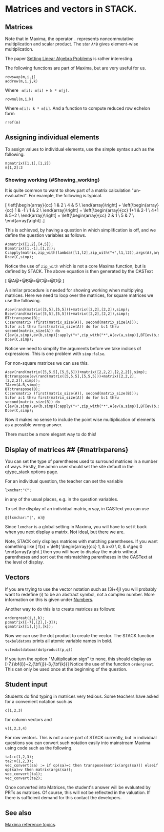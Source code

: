# Matrices and vectors in STACK.

## Matrices ##

Note that in Maxima, the operator `.` represents noncommutative multiplication and scalar product.
The star `A*B` gives element-wise multiplication.

The paper
[Setting Linear Algebra Problems](http://web.maths.unsw.edu.au/~jds/Papers/linalg.pdf)
is rather interesting.

The following functions are part of Maxima, but are very useful for us.

    rowswap(m,i,j)
    addrow(m,i,j,k)

Where ` m[i]: m[i] + k * m[j]`.

    rowmul(m,i,k)

Where `m[i]: k * m[i]`.
And a function to compute reduced row echelon form

    rref(m)

## Assigning individual elements ##

To assign values to individual elements, use the simple syntax such as the following.

    m:matrix([1,1],[1,2])
    m[1,2]:3

### Showing working {#Showing_working}

It is quite common to want to show part of a matrix calculation "un-evaluated".  For example, the following is typical.

\[ \left[\begin{array}{cc} 1 & 2 \\ 4 & 5 \\ \end{array}\right] + \left[\begin{array}{cc} 1 & -1 \\ 1 & 2 \\ \end{array}\right] = \left[\begin{array}{cc} 1+1 & 2-1 \\ 4+1 & 5+2 \\  \end{array}\right] = \left[\begin{array}{cc} 2 & 1 \\ 5 & 7 \\ \end{array}\right] .\]

This is achieved, by having a question in which simplification is off, and we define the question variables as follows.

    A:matrix([1,2],[4,5]);
    B:matrix([1,-1],[1,2]);
    C:apply(matrix,zip_with(lambda([l1,l2],zip_with("+",l1,l2)),args(A),args(B)));
    D:ev(C,simp);

Notice the use of `zip_with` which is not a core Maxima function, but is defined by STACK.
The above equation is then generated by the CASText

\[ @A@+@B@=@C@=@D@.\]

A similar procedure is needed for showing working when multiplying matrices.   Here we need to loop over the matrices, for square matrices we use the following.

    A:ev(rand(matrix([5,5],[5,5]))+matrix([2,2],[2,2]),simp);
    B:ev(rand(matrix([5,5],[5,5]))+matrix([2,2],[2,2]),simp);
    BT:transpose(B);
    C:zeromatrix (first(matrix_size(A)), second(matrix_size(A)));
    S:for a:1 thru first(matrix_size(A)) do for b:1 thru second(matrix_size(A)) do C[ev(a,simp),ev(b,simp)]:apply("+",zip_with("*",A[ev(a,simp)],BT[ev(b,simp)]));
    D:ev(C,simp);

Notice we need to simplify the arguments before we take indices of expressions.  This is one problem with `simp:false`.

For non-square matrices we can use this.

    A:ev(rand(matrix([5,5,5],[5,5,5]))+matrix([2,2,2],[2,2,2]),simp);
    B:transpose(ev(rand(matrix([5,5,5],[5,5,5]))+matrix([2,2,2],[2,2,2]),simp));
    TA:ev(A.B,simp);
    BT:transpose(B);
    C:zeromatrix (first(matrix_size(A)), second(matrix_size(B)));
    S:for a:1 thru first(matrix_size(A)) do for b:1 thru second(matrix_size(B)) do C[ev(a,simp),ev(b,simp)]:apply("+",zip_with("*",A[ev(a,simp)],BT[ev(b,simp)]));
    D:ev(C,simp);

Now it makes no sense to include the point wise multiplication of elements as a possible wrong answer.

There must be a more elegant way to do this!

## Display of matrices ## {#matrixparens}

You can set the type of parentheses used to surround matrices in a number of ways.  Firstly, the admin user should set the site default in the qtype_stack options page.

For an individual question, the teacher can set the variable

    lxmchar:"(";
    
in any of the usual places, e.g. in the question variables.

To set the display of an individual matrix, `m` say, in CASText you can use

    @(lxmchar:"|", m)@ 

Since `lxmchar` is a global setting in Maxima, you will have to set it back when you next display a matrix.  Not ideal, but there we are.

Note, STACK only displays matrices with matching parentheses.  If you want something like
\[ f(x) = \left\{ \begin{array}{cc} 1, & x<0 \\ 0, & x\geq 0 \end{array}\right.\]
then you will have to display the matrix without parentheses and sort out the mismatching parentheses in the CASText at the level of display.

## Vectors ##

If you are trying to use the vector notation such as \(3i+4j\) you will probably want to redefine \(i\) to be an abstract symbol, not a complex number.
More information on this is given under [Numbers](Numbers.md).

Another way to do this is to create matrices as follows:

    ordergreat(i,j,k);
    p:matrix([-7],[2],[-3]);
    q:matrix([i],[j],[k]);

Now we can use the dot product to create the vector.  The STACK function `texboldatoms` prints all atomic variable names in bold.  

    v:texboldatoms(dotproduct(p,q))

If you turn the option "Multiplication sign" to none, this should display as
\[-7\,{\bf{i}}+2\,{\bf{j}}-3\,{\bf{k}}\]
Notice the use of the function `ordergreat`.  This can only be used once at the beginning of the question.

## Student input ##

Students do find typing in matrices very tedious.  Some teachers have asked for a convenient notation such as

    c(1,2,3)

for column vectors and 

    v(1,2,3,4)

For row vectors.  This is not a core part of STACK currently, but in individual questions you can convert such notation easily into mainstream Maxima using code such as the following.

    ta1:c(1,2,3);
    ta2:v(1,2,3);
    vec_convert(sa) := if op(sa)=c then transpose(matrix(args(sa))) elseif op(sa)=v then matrix(args(sa));
    vec_convert(ta1);
    vec_convert(ta2);

Once converted into Matrices, the student's answer will be evaluated by PRTs as matrices.   Of course, this will not be reflected in the valuation.  If there is sufficient demand for this contact the developers.

## See also

[Maxima reference topics](index.md#reference).
